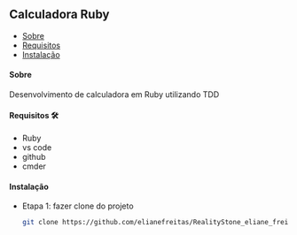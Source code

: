 ##  Calculadora Ruby

   * [ Sobre ](#Sobre)
   * [ Requisitos ](#Requisitos)
   * [ Instalação ](#Instalação)
  
 ####  Sobre
Desenvolvimento de calculadora em Ruby utilizando TDD

####  Requisitos 🛠
 - Ruby
 - vs code
 - github
 - cmder
 
####  Instalação
* Etapa 1: fazer clone do projeto

  ```bash
  git clone https://github.com/elianefreitas/RealityStone_eliane_freitas_Compass.git
  ```
  
